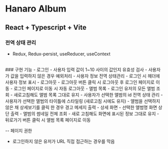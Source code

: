 # Hanaro Album

## React + Typescript + Vite

### 전역 상태 관리 
- Redux, Redux-persist, useReducer, useContext
<br />
### 구현 기능
- 로그인
  - 사용자 입력 값이 1~10 사이의 값인지 유효성 검사
  - 사용자가 값을 입력하지 않은 경우 예외처리
  - 사용자 정보 전역 상태관리
  - 로그인 시 헤더에 사용자 정보 표시
- 로그아웃
  - 로그아웃 버튼 클릭 시 로그아웃 후 로그인 페이지로 이동
  - 로그인 페이지로 이동 시 자동 로그아웃
- 앨범 목록
  - 로그인 유저의 모든 앨범 조회
  - 새로고침해도 앨범 목록 그대로 유지
  - 사용자가 선택한 앨범의 id 전역 상태 관리
  - 사용자가 선택한 앨범의 타이틀에 스타일링 (새로고침 시에도 유지)
  - 앨범을 선택하지 않은 채 상세보기를 클릭 한 경우 경고 메세지 출력
- 상세 화면
  - 선택한 앨범명 화면 상단 출력
  - 앨범의 썸네일 전체 조회
  - 새로 고침해도 화면에 표시된 정보 그대로 유지
  - 뒤로가기 버튼 클릭 시 앨범 목록 페이지로 이동
  
-- 페이지 권한
  - 로그인하지 않은 유저가 URL 직접 접근하는 경우를 막음
